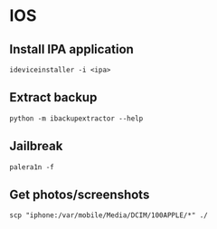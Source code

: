 # IOS

## Install IPA application
```
ideviceinstaller -i <ipa>
```

## Extract backup
```
python -m ibackupextractor --help
```

## Jailbreak

```
palera1n -f
```

## Get photos/screenshots

```
scp "iphone:/var/mobile/Media/DCIM/100APPLE/*" ./
```


